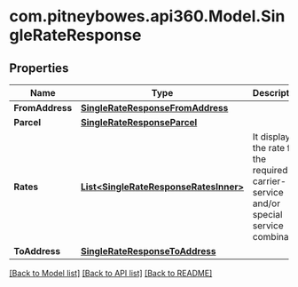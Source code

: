 # com.pitneybowes.api360.Model.SingleRateResponse

## Properties

Name | Type | Description | Notes
------------ | ------------- | ------------- | -------------
**FromAddress** | [**SingleRateResponseFromAddress**](SingleRateResponseFromAddress.md) |  | [optional] 
**Parcel** | [**SingleRateResponseParcel**](SingleRateResponseParcel.md) |  | [optional] 
**Rates** | [**List&lt;SingleRateResponseRatesInner&gt;**](SingleRateResponseRatesInner.md) | It displays the rate for the required carrier-service and/or special service combinaion | [optional] 
**ToAddress** | [**SingleRateResponseToAddress**](SingleRateResponseToAddress.md) |  | [optional] 

[[Back to Model list]](../README.md#documentation-for-models) [[Back to API list]](../README.md#documentation-for-api-endpoints) [[Back to README]](../README.md)

